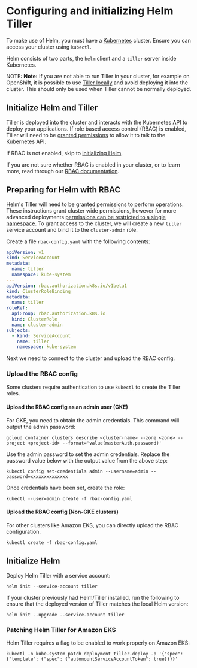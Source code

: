 # Configuring and initializing Helm Tiller

To make use of Helm, you must have a [Kubernetes][k8s-io] cluster. Ensure you can
access your cluster using `kubectl`.

Helm consists of two parts, the `helm` client and a `tiller` server inside Kubernetes.

NOTE: **Note:**
If you are not able to run Tiller in your cluster, for example on OpenShift, it
is possible to use [Tiller locally](https://gitlab.com/charts/gitlab/tree/master/doc/helm#local-tiller)
and avoid deploying it into the cluster. This should only be used when Tiller
cannot be normally deployed.

## Initialize Helm and Tiller

Tiller is deployed into the cluster and interacts with the Kubernetes API to deploy your applications. If role based access control (RBAC) is enabled, Tiller will need to be [granted permissions](#preparing-for-helm-with-rbac) to allow it to talk to the Kubernetes API.

If RBAC is not enabled, skip to [initializing Helm](#initialize-helm).

If you are not sure whether RBAC is enabled in your cluster, or to learn more, read through our [RBAC documentation](rbac.md).

## Preparing for Helm with RBAC

Helm's Tiller will need to be granted permissions to perform operations. These instructions grant cluster wide permissions, however for more advanced deployments [permissions can be restricted to a single namespace](https://docs.helm.sh/using_helm/#example-deploy-tiller-in-a-namespace-restricted-to-deploying-resources-only-in-that-namespace). To grant access to the cluster, we will create a new `tiller` service account and bind it to the `cluster-admin` role.

Create a file `rbac-config.yaml` with the following contents:

```yaml
apiVersion: v1
kind: ServiceAccount
metadata:
  name: tiller
  namespace: kube-system
---
apiVersion: rbac.authorization.k8s.io/v1beta1
kind: ClusterRoleBinding
metadata:
  name: tiller
roleRef:
  apiGroup: rbac.authorization.k8s.io
  kind: ClusterRole
  name: cluster-admin
subjects:
  - kind: ServiceAccount
    name: tiller
    namespace: kube-system
```

Next we need to connect to the cluster and upload the RBAC config.

### Upload the RBAC config

Some clusters require authentication to use `kubectl` to create the Tiller roles.

#### Upload the RBAC config as an admin user (GKE)

For GKE, you need to obtain the admin credentials. This command will output the admin password:

```
gcloud container clusters describe <cluster-name> --zone <zone> --project <project-id> --format='value(masterAuth.password)'
```

Use the admin password to set the admin credentials. Replace the password value below with the output value from the above step:

```
kubectl config set-credentials admin --username=admin --password=xxxxxxxxxxxxxx
```

Once credentials have been set, create the role:

```
kubectl --user=admin create -f rbac-config.yaml
```

#### Upload the RBAC config (Non-GKE clusters)

For other clusters like Amazon EKS, you can directly upload the RBAC configuration.

```
kubectl create -f rbac-config.yaml
```

## Initialize Helm

Deploy Helm Tiller with a service account:

```
helm init --service-account tiller
```

If your cluster previously had Helm/Tiller installed,
run the following to ensure that the deployed version of Tiller matches the local Helm version:

```
helm init --upgrade --service-account tiller
```

### Patching Helm Tiller for Amazon EKS

Helm Tiller requires a flag to be enabled to work properly on Amazon EKS:

```
kubectl -n kube-system patch deployment tiller-deploy -p '{"spec": {"template": {"spec": {"automountServiceAccountToken": true}}}}'
```

[helm]: https://helm.sh
[helm-using]: https://docs.helm.sh/using_helm
[k8s-io]: https://kubernetes.io/
[gcp-k8s]: https://console.cloud.google.com/kubernetes/list
